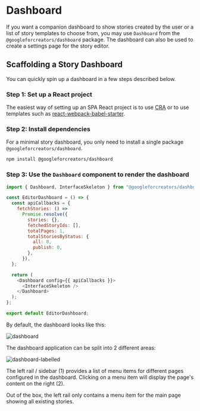 # Dashboard

If you want a companion dashboard to show stories created by the user or a list of story templates to choose from, you may use `Dashboard` from the `@googleforcreators/dashboard` package.
The dashboard can also be used to create a settings page for the story editor.

## Scaffolding a Story Dashboard

You can quickly spin up a dashboard in a few steps described below.

### Step 1: Set up a React project

The easiest way of setting up an SPA React project is to use [CRA](https://create-react-app.dev/) or to use templates such as [react-webpack-babel-starter](https://github.com/vikpe/react-webpack-babel-starter).

### Step 2: Install dependencies

For a minimal story dashboard, you only need to install a single package `@googleforcreators/dashboard`.

```sh
npm install @googleforcreators/dashboard
```

### Step 3: Use the `Dashboard` component to render the dashboard

```js
import { Dashboard, InterfaceSkeleton } from "@googleforcreators/dashboard";

const EditorDashboard = () => {
  const apiCallbacks = {
    fetchStories: () =>
      Promise.resolve({
        stories: {},
        fetchedStoryIds: [],
        totalPages: 1,
        totalStoriesByStatus: {
          all: 0,
          publish: 0,
        },
      }),
  };

  return (
    <Dashboard config={{ apiCallbacks }}>
      <InterfaceSkeleton />
    </Dashboard>
  );
};

export default EditorDashboard;
```

By default, the dashboard looks like this:

![dashboard](https://user-images.githubusercontent.com/841956/159524205-43e27097-9321-487c-b236-28f9414f539e.png)

The dashboard application can be split into 2 different areas:

![dashboard-labelled](https://user-images.githubusercontent.com/841956/159524265-bf0a117a-2432-469d-8733-d61f1e94b3aa.png)

The left rail / sidebar (1) provides a list of menu items for different pages configured in the dashboard.
Clicking on a menu item will display the page's content on the right (2).

Out of the box, the left rail only contains a menu item for the main page showing all existing stories.
